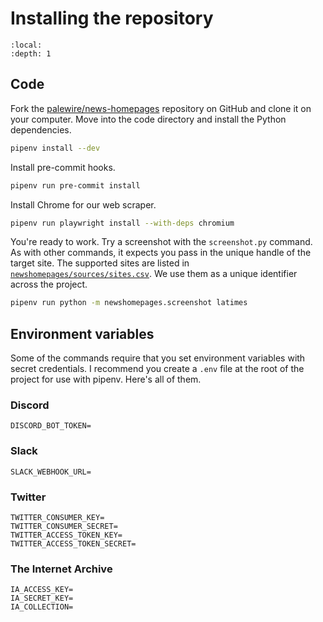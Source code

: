 # Installing the repository

```{contents} Sections
:local:
:depth: 1
```

## Code

Fork the [palewire/news-homepages](https://github.com/palewire/news-homepages) repository on GitHub and clone it on your computer. Move into the code directory and install the Python dependencies.

```bash
pipenv install --dev
```

Install pre-commit hooks.

```bash
pipenv run pre-commit install
```

Install Chrome for our web scraper.

```bash
pipenv run playwright install --with-deps chromium
```

You're ready to work. Try a screenshot with the `screenshot.py` command. As with other commands, it expects you pass in the unique handle of the target site. The supported sites are listed in [`newshomepages/sources/sites.csv`](https://github.com/palewire/news-homepages/blob/main/newshomepages/sources/sites.csv). We use them as a unique identifier across the project.

```bash
pipenv run python -m newshomepages.screenshot latimes
```

## Environment variables

Some of the commands require that you set environment variables with secret credentials. I recommend you create a `.env` file at the root of the project for use with pipenv. Here's all of them.

### Discord

```
DISCORD_BOT_TOKEN=
```

### Slack

```
SLACK_WEBHOOK_URL=
```

### Twitter

```
TWITTER_CONSUMER_KEY=
TWITTER_CONSUMER_SECRET=
TWITTER_ACCESS_TOKEN_KEY=
TWITTER_ACCESS_TOKEN_SECRET=
```

### The Internet Archive

```
IA_ACCESS_KEY=
IA_SECRET_KEY=
IA_COLLECTION=
```
